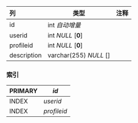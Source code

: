 | 列          | 类型                   | 注释 |
| :---------- | ---------------------- | ---- |
| id          | int *自动增量*         |      |
| userid      | int *NULL* [**0**]     |      |
| profileid   | int *NULL* [**0**]     |      |
| description | varchar(255) *NULL* [] |      |

### 索引

| PRIMARY | *id*        |
| :------ | ----------- |
| INDEX   | *userid*    |
| INDEX   | *profileid* |